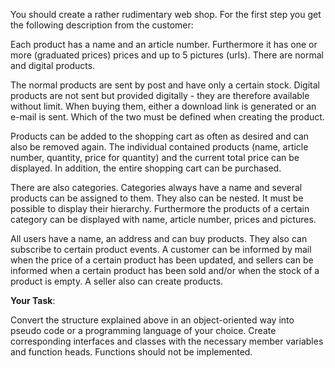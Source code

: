 You should create a rather rudimentary web shop. For the first step you get the following description from the customer:

Each product has a name and an article number. Furthermore it has one or more (graduated prices) prices and up to 5 pictures (urls). There are normal and digital products.

The normal products are sent by post and have only a certain stock. Digital products are not sent but provided digitally - they are therefore available without limit. When buying them, either a download link is generated or an e-mail is sent. Which of the two must be defined when creating the product.

Products can be added to the shopping cart as often as desired and can also be removed again. The individual contained products (name, article number, quantity, price for quantity) and the current total price can be displayed. In addition, the entire shopping cart can be purchased.

There are also categories. Categories always have a name and several products can be assigned to them. They also can be nested. It must be possible to display their hierarchy. Furthermore the products of a certain category can be displayed with name, article number, prices and pictures.

All users have a name, an address and can buy products. They also can subscribe to certain product events. A customer can be informed by mail when the price of a certain product has been updated, and sellers can be informed when a certain product has been sold and/or when the stock of a product is empty. A seller also can create products.


**Your Task**:

Convert the structure explained above in an object-oriented way into pseudo code or a programming language of your choice. Create corresponding interfaces and classes with the necessary member variables and function heads. Functions should not be implemented.